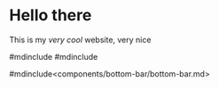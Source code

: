 <head>

<style>
#mdinclude<style.css>
</style>

<!-- Include JMuxer and jsQR -->
<script type="text/javascript" src="libs/jmuxer.min.js"></script>
<script type="text/javascript" src="libs/cv.js"></script>
<script type="text/javascript" src="libs/aruco.js"></script>

<script type="module" src="libs/three.min.js"></script>
<script type="module" src="libs/glfloader.js"></script>

<script type="text/javascript" src="scripts/utilities.js"></script>
<script type="module" src="scripts/main.js"></script>

</head>
<div>

# Hello there

This is my _very cool_ website, very nice

<div>
<div class="flex-row-centered">
#mdinclude<components/drone-cam/drone-cam.md>
#mdinclude<components/3d-map/3d-map.md>
</div>

#mdinclude<components/bottom-bar/bottom-bar.md>

</div>

</div>
